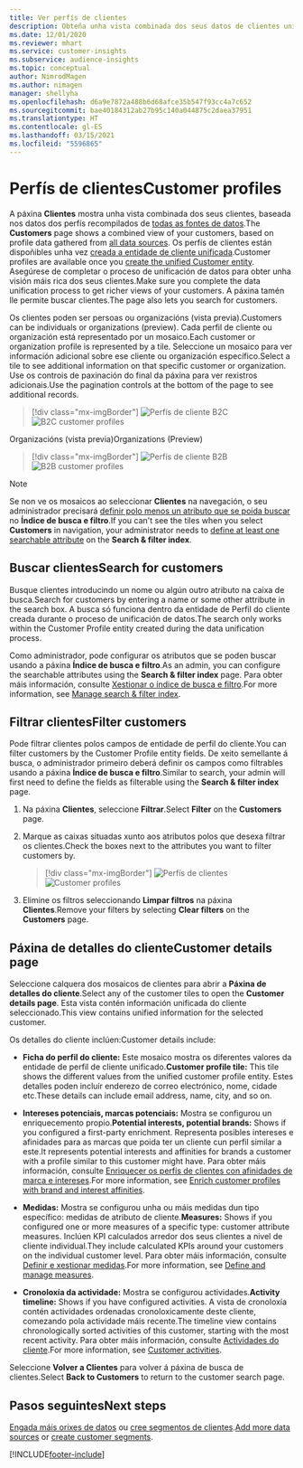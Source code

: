 ```yaml
---
title: Ver perfís de clientes
description: Obteña unha vista combinada dos seus datos de clientes unificados.
ms.date: 12/01/2020
ms.reviewer: mhart
ms.service: customer-insights
ms.subservice: audience-insights
ms.topic: conceptual
author: NimrodMagen
ms.author: nimagen
manager: shellyha
ms.openlocfilehash: d6a9e7872a488b6d68afce35b547f93cc4a7c652
ms.sourcegitcommit: bae40184312ab27b95c140a044875c2daea37951
ms.translationtype: HT
ms.contentlocale: gl-ES
ms.lasthandoff: 03/15/2021
ms.locfileid: "5596865"
---
```

# <a name="customer-profiles"></a><span data-ttu-id="3b56f-103">Perfís de clientes</span><span class="sxs-lookup"><span data-stu-id="3b56f-103">Customer profiles</span></span>

<span data-ttu-id="3b56f-104">A páxina **Clientes** mostra unha vista combinada dos seus clientes, baseada nos datos dos perfís recompilados de [todas as fontes de datos](data-sources.md).</span><span class="sxs-lookup"><span data-stu-id="3b56f-104">The **Customers** page shows a combined view of your customers, based on profile data gathered from [all data sources](data-sources.md).</span></span> <span data-ttu-id="3b56f-105">Os perfís de clientes están dispoñibles unha vez [creada a entidade de cliente unificada](data-unification.md).</span><span class="sxs-lookup"><span data-stu-id="3b56f-105">Customer profiles are available once you [create the unified Customer entity](data-unification.md).</span></span> <span data-ttu-id="3b56f-106">Asegúrese de completar o proceso de unificación de datos para obter unha visión máis rica dos seus clientes.</span><span class="sxs-lookup"><span data-stu-id="3b56f-106">Make sure you complete the data unification process to get richer views of your customers.</span></span> <span data-ttu-id="3b56f-107">A páxina tamén lle permite buscar clientes.</span><span class="sxs-lookup"><span data-stu-id="3b56f-107">The page also lets you search for customers.</span></span>

<span data-ttu-id="3b56f-108">Os clientes poden ser persoas ou organizacións (vista previa).</span><span class="sxs-lookup"><span data-stu-id="3b56f-108">Customers can be individuals or organizations (preview).</span></span> <span data-ttu-id="3b56f-109">Cada perfil de cliente ou organización está representado por un mosaico.</span><span class="sxs-lookup"><span data-stu-id="3b56f-109">Each customer or organization profile is represented by a tile.</span></span> <span data-ttu-id="3b56f-110">Seleccione un mosaico para ver información adicional sobre ese cliente ou organización específico.</span><span class="sxs-lookup"><span data-stu-id="3b56f-110">Select a tile to see additional information on that specific customer or organization.</span></span> <span data-ttu-id="3b56f-111">Use os controis de paxinación do final da páxina para ver rexistros adicionais.</span><span class="sxs-lookup"><span data-stu-id="3b56f-111">Use the pagination controls at the bottom of the page to see additional records.</span></span>

> [!div class="mx-imgBorder"] 
> <span data-ttu-id="3b56f-112">![Perfís de cliente B2C](media/profiles-customers.png "Perfís de cliente B2C")</span><span class="sxs-lookup"><span data-stu-id="3b56f-112">![B2C customer profiles](media/profiles-customers.png "B2C customer profiles")</span></span>

<span data-ttu-id="3b56f-113">Organizacións (vista previa)</span><span class="sxs-lookup"><span data-stu-id="3b56f-113">Organizations (Preview)</span></span>
> [!div class="mx-imgBorder"] 
> <span data-ttu-id="3b56f-114">![Perfís de cliente B2B](media/profile-customers-b2b.png "Perfís de cliente B2B")</span><span class="sxs-lookup"><span data-stu-id="3b56f-114">![B2B customer profiles](media/profile-customers-b2b.png "B2B customer profiles")</span></span>

> [!NOTE]
> <span data-ttu-id="3b56f-115">Se non ve os mosaicos ao seleccionar **Clientes** na navegación, o seu administrador precisará [definir polo menos un atributo que se poida buscar](search-filter-index.md) no **Índice de busca e filtro**.</span><span class="sxs-lookup"><span data-stu-id="3b56f-115">If you can't see the tiles when you select **Customers** in navigation, your administrator needs to [define at least one searchable attribute](search-filter-index.md) on the **Search & filter index**.</span></span>

## <a name="search-for-customers"></a><span data-ttu-id="3b56f-116">Buscar clientes</span><span class="sxs-lookup"><span data-stu-id="3b56f-116">Search for customers</span></span>

<span data-ttu-id="3b56f-117">Busque clientes introducindo un nome ou algún outro atributo na caixa de busca.</span><span class="sxs-lookup"><span data-stu-id="3b56f-117">Search for customers by entering a name or some other attribute in the search box.</span></span> <span data-ttu-id="3b56f-118">A busca só funciona dentro da entidade de Perfil do cliente creada durante o proceso de unificación de datos.</span><span class="sxs-lookup"><span data-stu-id="3b56f-118">The search only works within the Customer Profile entity created during the data unification process.</span></span>

<span data-ttu-id="3b56f-119">Como administrador, pode configurar os atributos que se poden buscar usando a páxina **Índice de busca e filtro**.</span><span class="sxs-lookup"><span data-stu-id="3b56f-119">As an admin, you can configure the searchable attributes using the **Search & filter index** page.</span></span> <span data-ttu-id="3b56f-120">Para obter máis información, consulte [Xestionar o índice de busca e filtro](search-filter-index.md).</span><span class="sxs-lookup"><span data-stu-id="3b56f-120">For more information, see [Manage search & filter index](search-filter-index.md).</span></span>

## <a name="filter-customers"></a><span data-ttu-id="3b56f-121">Filtrar clientes</span><span class="sxs-lookup"><span data-stu-id="3b56f-121">Filter customers</span></span>

<span data-ttu-id="3b56f-122">Pode filtrar clientes polos campos de entidade de perfil do cliente.</span><span class="sxs-lookup"><span data-stu-id="3b56f-122">You can filter customers by the Customer Profile entity fields.</span></span> <span data-ttu-id="3b56f-123">De xeito semellante á busca, o administrador primeiro deberá definir os campos como filtrables usando a páxina **Índice de busca e filtro**.</span><span class="sxs-lookup"><span data-stu-id="3b56f-123">Similar to search, your admin will first need to define the fields as filterable using the **Search & filter index** page.</span></span>

1. <span data-ttu-id="3b56f-124">Na páxina **Clientes**, seleccione **Filtrar**.</span><span class="sxs-lookup"><span data-stu-id="3b56f-124">Select **Filter** on the **Customers** page.</span></span>

2. <span data-ttu-id="3b56f-125">Marque as caixas situadas xunto aos atributos polos que desexa filtrar os clientes.</span><span class="sxs-lookup"><span data-stu-id="3b56f-125">Check the boxes next to the attributes you want to filter customers by.</span></span>

   > [!div class="mx-imgBorder"] 
   > <span data-ttu-id="3b56f-126">![Perfís de clientes](media/profiles-customers3.png "Perfís de clientes")</span><span class="sxs-lookup"><span data-stu-id="3b56f-126">![Customer profiles](media/profiles-customers3.png "Customer profiles")</span></span>

3. <span data-ttu-id="3b56f-127">Elimine os filtros seleccionando **Limpar filtros** na páxina **Clientes**.</span><span class="sxs-lookup"><span data-stu-id="3b56f-127">Remove your filters by selecting **Clear filters** on the **Customers** page.</span></span>

##  <a name="customer-details-page"></a><span data-ttu-id="3b56f-128">Páxina de detalles do cliente</span><span class="sxs-lookup"><span data-stu-id="3b56f-128">Customer details page</span></span>

<span data-ttu-id="3b56f-129">Seleccione calquera dos mosaicos de clientes para abrir a **Páxina de detalles do cliente**.</span><span class="sxs-lookup"><span data-stu-id="3b56f-129">Select any of the customer tiles to open the **Customer details page**.</span></span> <span data-ttu-id="3b56f-130">Esta vista contén información unificada do cliente seleccionado.</span><span class="sxs-lookup"><span data-stu-id="3b56f-130">This view contains unified information for the selected customer.</span></span>

<span data-ttu-id="3b56f-131">Os detalles do cliente inclúen:</span><span class="sxs-lookup"><span data-stu-id="3b56f-131">Customer details include:</span></span>

-   <span data-ttu-id="3b56f-132">**Ficha do perfil do cliente:** Este mosaico mostra os diferentes valores da entidade de perfil de cliente unificado.</span><span class="sxs-lookup"><span data-stu-id="3b56f-132">**Customer profile tile:** This tile shows the different values from the unified customer profile entity.</span></span> <span data-ttu-id="3b56f-133">Estes detalles poden incluír enderezo de correo electrónico, nome, cidade etc.</span><span class="sxs-lookup"><span data-stu-id="3b56f-133">These details can include email address, name, city, and so on.</span></span> 

-   <span data-ttu-id="3b56f-134">**Intereses potenciais, marcas potenciais:** Mostra se configurou un enriquecemento propio.</span><span class="sxs-lookup"><span data-stu-id="3b56f-134">**Potential interests, potential brands:** Shows if you configured a first-party enrichment.</span></span> <span data-ttu-id="3b56f-135">Representa posibles intereses e afinidades para as marcas que poida ter un cliente cun perfil similar a este.</span><span class="sxs-lookup"><span data-stu-id="3b56f-135">It represents potential interests and affinities for brands a customer with a profile similar to this customer might have.</span></span> <span data-ttu-id="3b56f-136">Para obter máis información, consulte [Enriquecer os perfís de clientes con afinidades de marca e intereses](enrichment-microsoft-graph.md).</span><span class="sxs-lookup"><span data-stu-id="3b56f-136">For more information, see [Enrich customer profiles with brand and interest affinities](enrichment-microsoft-graph.md).</span></span>

-   <span data-ttu-id="3b56f-137">**Medidas:** Mostra se configurou unha ou máis medidas dun tipo específico: medidas de atributo de cliente.</span><span class="sxs-lookup"><span data-stu-id="3b56f-137">**Measures:** Shows if you configured one or more measures of a specific type: customer attribute measures.</span></span> <span data-ttu-id="3b56f-138">Inclúen KPI calculados arredor dos seus clientes a nivel de cliente individual.</span><span class="sxs-lookup"><span data-stu-id="3b56f-138">They include calculated KPIs around your customers on the individual customer level.</span></span> <span data-ttu-id="3b56f-139">Para obter máis información, consulte [Definir e xestionar medidas](measures.md).</span><span class="sxs-lookup"><span data-stu-id="3b56f-139">For more information, see [Define and manage measures](measures.md).</span></span>

-   <span data-ttu-id="3b56f-140">**Cronoloxía da actividade:** Mostra se configurou actividades.</span><span class="sxs-lookup"><span data-stu-id="3b56f-140">**Activity timeline:** Shows if you have configured activities.</span></span> <span data-ttu-id="3b56f-141">A vista de cronoloxía contén actividades ordenadas cronoloxicamente deste cliente, comezando pola actividade máis recente.</span><span class="sxs-lookup"><span data-stu-id="3b56f-141">The timeline view contains chronologically sorted activities of this customer, starting with the most recent activity.</span></span> <span data-ttu-id="3b56f-142">Para obter máis información, consulte [Actividades do cliente](activities.md).</span><span class="sxs-lookup"><span data-stu-id="3b56f-142">For more information, see [Customer activities](activities.md).</span></span>

<span data-ttu-id="3b56f-143">Seleccione **Volver a Clientes** para volver á páxina de busca de clientes.</span><span class="sxs-lookup"><span data-stu-id="3b56f-143">Select **Back to Customers** to return to the customer search page.</span></span>

## <a name="next-steps"></a><span data-ttu-id="3b56f-144">Pasos seguintes</span><span class="sxs-lookup"><span data-stu-id="3b56f-144">Next steps</span></span>

<span data-ttu-id="3b56f-145">[Engada máis orixes de datos](data-sources.md) ou [cree segmentos de clientes](segments.md).</span><span class="sxs-lookup"><span data-stu-id="3b56f-145">[Add more data sources](data-sources.md) or [create customer segments](segments.md).</span></span>


[!INCLUDE[footer-include](../includes/footer-banner.md)]